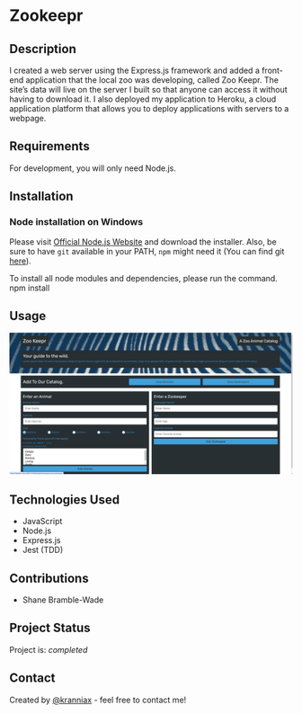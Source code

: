 # Zookeepr

## Description

I created a web server using the Express.js framework and added a front-end application that the local zoo was developing, called Zoo Keepr. The site’s data will live on the server I built so that anyone can access it without having to download it. I also deployed my application to Heroku, a cloud application platform that allows you to deploy applications with servers to a webpage.

## Requirements

For development, you will only need Node.js.

## Installation

### Node installation on Windows

Please visit [Official Node.js Website](https://nodejs.org/) and download the installer.
Also, be sure to have `git` available in your PATH, `npm` might need it (You can find git [here](https://git-scm.com/)).

To install all node modules and dependencies, please run the command. npm install

## Usage

![Alt text](./public/assets/images/profile.jpg)

## Technologies Used

- JavaScript
- Node.js
- Express.js
- Jest (TDD)

## Contributions

- Shane Bramble-Wade

## Project Status

Project is: _completed_

## Contact

Created by [@kranniax](https://twitter.com/kranniax) - feel free to contact me!
